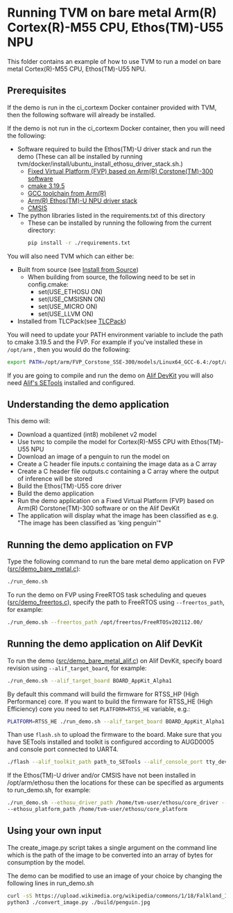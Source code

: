 <!--- Licensed to the Apache Software Foundation (ASF) under one -->
<!--- or more contributor license agreements.  See the NOTICE file -->
<!--- distributed with this work for additional information -->
<!--- regarding copyright ownership.  The ASF licenses this file -->
<!--- to you under the Apache License, Version 2.0 (the -->
<!--- "License"); you may not use this file except in compliance -->
<!--- with the License.  You may obtain a copy of the License at -->

<!---   http://www.apache.org/licenses/LICENSE-2.0 -->

<!--- Unless required by applicable law or agreed to in writing, -->
<!--- software distributed under the License is distributed on an -->
<!--- "AS IS" BASIS, WITHOUT WARRANTIES OR CONDITIONS OF ANY -->
<!--- KIND, either express or implied.  See the License for the -->
<!--- specific language governing permissions and limitations -->
<!--- under the License. -->


Running TVM on bare metal Arm(R) Cortex(R)-M55 CPU, Ethos(TM)-U55 NPU
=====================================================================

This folder contains an example of how to use TVM to run a model
on bare metal Cortex(R)-M55 CPU, Ethos(TM)-U55 NPU.

Prerequisites
-------------
If the demo is run in the ci_cortexm Docker container provided with TVM, then the following software will already be installed.

If the demo is not run in the ci_cortexm Docker container, then you will need the following:
- Software required to build the Ethos(TM)-U driver stack and run the demo (These can all be
  installed by running tvm/docker/install/ubuntu_install_ethosu_driver_stack.sh.)
  - [Fixed Virtual Platform (FVP) based on Arm(R) Corstone(TM)-300 software](https://developer.arm.com/tools-and-software/open-source-software/arm-platforms-software/arm-ecosystem-fvps)
  - [cmake 3.19.5](https://github.com/Kitware/CMake/releases/)
  - [GCC toolchain from Arm(R)](https://developer.arm.com/-/media/Files/downloads/gnu-rm/10-2020q4/gcc-arm-none-eabi-10-2020-q4-major-x86_64-linux.tar.bz2)
  - [Arm(R) Ethos(TM)-U NPU driver stack](https://review.mlplatform.org)
  - [CMSIS](https://github.com/ARM-software/CMSIS_5)
- The python libraries listed in the requirements.txt of this directory
  - These can be installed by running the following from the current directory:
    ```bash
    pip install -r ./requirements.txt
    ```

You will also need TVM which can either be:
  - Built from source (see [Install from Source](https://tvm.apache.org/docs/install/from_source.html))
    - When building from source, the following need to be set in config.cmake:
      - set(USE_ETHOSU ON)
      - set(USE_CMSISNN ON)
      - set(USE_MICRO ON)
      - set(USE_LLVM ON)
  - Installed from TLCPack(see [TLCPack](https://tlcpack.ai/))

You will need to update your PATH environment variable to include the path to cmake 3.19.5 and the FVP.
For example if you've installed these in ```/opt/arm``` , then you would do the following:
```bash
export PATH=/opt/arm/FVP_Corstone_SSE-300/models/Linux64_GCC-6.4:/opt/arm/cmake/bin:$PATH
```
If you are going to compile and run the demo on [Alif DevKit](https://alifsemi.com/support/kits/ensemble-devkit/) you will also need [Alif's SETools](https://alifsemi.com/support/software-tools/ensemble/) installed and configured.

Understanding the demo application
----------------------------------
This demo will:
- Download a quantized (int8) mobilenet v2 model
- Use tvmc to compile the model for Cortex(R)-M55 CPU with Ethos(TM)-U55 NPU
- Download an image of a penguin to run the model on
- Create a C header file inputs.c containing the image data as a C array
- Create a C header file outputs.c containing a C array where the output of inference will be stored
- Build the Ethos(TM)-U55 core driver
- Build the demo application
- Run the demo application on a Fixed Virtual Platform (FVP) based on Arm(R) Corstone(TM)-300 software or on the Alif DevKit
- The application will display what the image has been classified as e.g. "The image has been classified as 'king penguin'"

Running the demo application on FVP
-----------------------------------
Type the following command to run the bare metal demo application on FVP ([src/demo_bare_metal.c](./src/demo_bare_metal.c)):

```bash
./run_demo.sh
```

To run the demo on FVP using FreeRTOS task scheduling and queues ([src/demo_freertos.c](./src/demo_freertos.c)), specify the path to FreeRTOS using `--freertos_path`, for example:
```bash
./run_demo.sh --freertos_path /opt/freertos/FreeRTOSv202112.00/
```

Running the demo application on Alif DevKit
-------------------------------------------

To run the demo ([src/demo_bare_metal_alif.c](./src/demo_bare_metal_alif.c)) on Alif DevKit, specify board revision using `--alif_target_board`, for example:
```bash
./run_demo.sh --alif_target_board BOARD_AppKit_Alpha1
```
By default this command will build the firmware for RTSS_HP (High Performance) core. If you want to build the firmware for RTSS_HE (High Efficiency) core you need to set ```PLATFORM=RTSS_HE``` variable, e.g.:
```bash
PLATFORM=RTSS_HE ./run_demo.sh --alif_target_board BOARD_AppKit_Alpha1
```

Than use `flash.sh` to upload the firmware to the board. Make sure that you have SETools installed and toolkit is configured according to AUGD0005 and console port connected to UART4.
```bash
./flash --alif_toolkit_path path_to_SETools --alif_console_port tty_device
```

If the Ethos(TM)-U driver and/or CMSIS have not been installed in /opt/arm/ethosu then the locations for these can be specified as arguments to run_demo.sh, for example:

```bash
./run_demo.sh --ethosu_driver_path /home/tvm-user/ethosu/core_driver --cmsis_path /home/tvm-user/cmsis \
--ethosu_platform_path /home/tvm-user/ethosu/core_platform
```


Using your own input
--------------------
The create_image.py script takes a single argument on the command line which is the path of the image to be converted into an array of bytes for consumption by the model.

The demo can be modified to use an image of your choice by changing the following lines in run_demo.sh

```bash
curl -sS https://upload.wikimedia.org/wikipedia/commons/1/18/Falkland_Islands_Penguins_29.jpg -o penguin.jpg
python3 ./convert_image.py ./build/penguin.jpg
```
